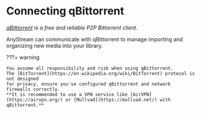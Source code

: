 # Connecting qBittorrent

*[qBittorrent](https://www.qbittorrent.org/) is a free and reliable P2P Bittorrent client.*

AnyStream can communicate with qBittorrent to manage importing and organizing new media into your library.

???+ warning

    You assume all responsibility and risk when using qBittorrent.
    The [BitTorrent](https://en.wikipedia.org/wiki/BitTorrent) protocol is not designed
    for privacy, ensure you've configured qBittorrent and network firewalls correctly.
    **It is recommended to use a VPN service like [AirVPN](https://airvpn.org/) or [Mullvad](https://mullvad.net/) with qBittorrent.**

